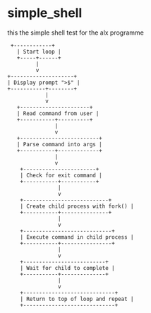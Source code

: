 # simple_shell
this the simple shell test for the alx programme

     +------------+
       | Start loop |
       +-----+------+
             |
             v
    +--------------------+
    | Display prompt ">$" |
    +-----------+--------+
                |
                v
       +----------------------+
       | Read command from user |
       +-----------+----------+
                   |
                   v
       +-------------------------+
       | Parse command into args |
       +-----------+-------------+
                   |
                   v
        +-----------------------+
        | Check for exit command |
        +-----------+-----------+
                    |
                    v
        +---------------------------+
        | Create child process with fork() |
        +-----------+---------------+
                    |
                    v
        +----------------------------+
        | Execute command in child process |
        +-----------+----------------+
                    |
                    v
        +--------------------------+
        | Wait for child to complete |
        +-----------+--------------+
                    |
                    v
        +-----------------------------+
        | Return to top of loop and repeat |
        +-----------------------------+
